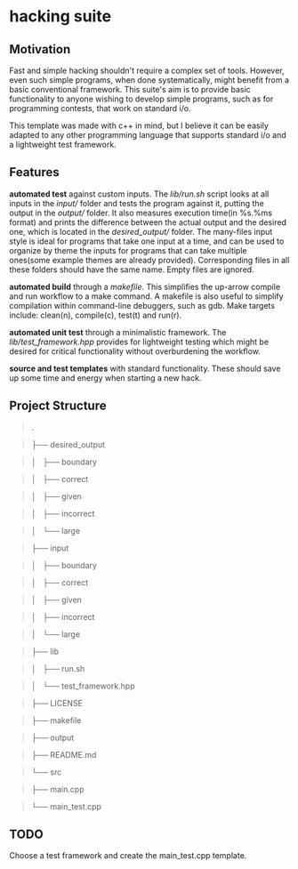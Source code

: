 # hacking suite

## Motivation

Fast and simple hacking shouldn't require a complex set of tools. However, even such simple programs, when done systematically, might benefit from a basic conventional framework. This suite's aim is to provide basic functionality to anyone wishing to develop simple programs, such as for programming contests, that work on standard i/o.

This template was made with c++ in mind, but I believe it can be easily adapted to any other programming language that supports standard i/o and a lightweight test framework.

## Features

**automated test** against custom inputs. The *lib/run.sh* script looks at all inputs in the *input/* folder and tests the program against it, putting the output in the *output/* folder. It also measures execution time(in %s.%ms format) and prints the difference between the actual output and the desired one, which is located in the *desired_output/* folder. The many-files input style is ideal for programs that take one input at a time, and can be used to organize by theme the inputs for programs that can take multiple ones(some example themes are already provided). Corresponding files in all these folders should have the same name. Empty files are ignored.

**automated build** through a *makefile*. This simplifies the up-arrow compile and run workflow to a make command. A makefile is also useful to simplify compilation within command-line debuggers, such as gdb. Make targets include: clean(n), compile(c), test(t) and run(r).

**automated unit test** through a minimalistic framework. The *lib/test_framework.hpp* provides for lightweight testing which might be desired for critical functionality without overburdening the workflow.

**source and test templates** with standard functionality. These should save up some time and energy when starting a new hack.

## Project Structure


>.

>├── desired_output

>│   ├── boundary

>│   ├── correct

>│   ├── given

>│   ├── incorrect

>│   └── large

>├── input

>│   ├── boundary

>│   ├── correct

>│   ├── given

>│   ├── incorrect

>│   └── large

>├── lib

>│   ├── run.sh

>│   └── test_framework.hpp

>├── LICENSE

>├── makefile

>├── output

>├── README.md

>└── src

>    ├── main.cpp

>    └── main_test.cpp


## TODO
Choose a test framework and create the main\_test.cpp template.
